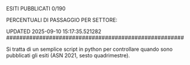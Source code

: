 ESITI PUBBLICATI 0/190 

PERCENTUALI DI PASSAGGIO PER SETTORE:

UPDATED 2025-09-10 15:17:35.521282
###################################################### 

Si tratta di un semplice script in python per controllare quando sono pubblicati gli esiti (ASN 2021, sesto quadrimestre).

